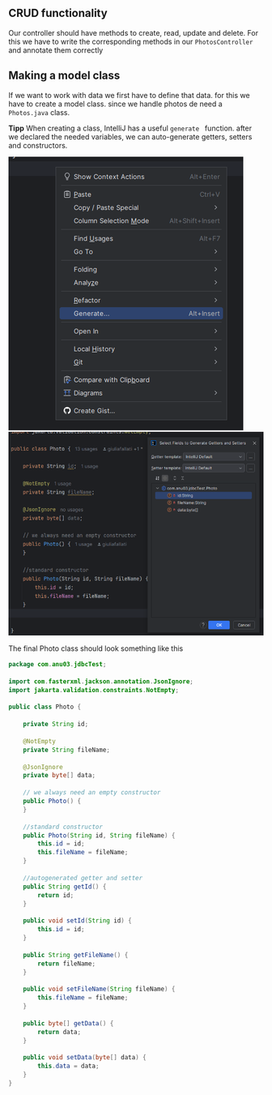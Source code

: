 
## CRUD functionality

Our controller should have methods to create, read,  update and delete. For this we have to write the corresponding methods in our `PhotosController` and annotate them correctly

## Making a model class

If we want to work with data we first have to define that data. for this we have to create a model class. since we handle photos de need a `Photos.java` class.

**Tipp**
When creating a class, IntelliJ has a useful `generate ` function. after we declared the needed variables, we can auto-generate getters, setters and constructors.

![Description for Image 1](./images/Pasted%20image%2020241207193523.png)  
![Description for Image 2](./images/Pasted%20image%2020241207193622.png)

The final Photo class should look something like this

```java
package com.anu03.jdbcTest;  
  
import com.fasterxml.jackson.annotation.JsonIgnore;  
import jakarta.validation.constraints.NotEmpty;  
  
public class Photo {  
  
    private String id;  
  
    @NotEmpty  
    private String fileName;  
  
    @JsonIgnore  
    private byte[] data;  
  
    // we always need an empty constructor  
    public Photo() {  
    }  
  
    //standard constructor  
    public Photo(String id, String fileName) {  
        this.id = id;  
        this.fileName = fileName;  
    }  
  
    //autogenerated getter and setter  
    public String getId() {  
        return id;  
    }  
  
    public void setId(String id) {  
        this.id = id;  
    }  
  
    public String getFileName() {  
        return fileName;  
    }  
  
    public void setFileName(String fileName) {  
        this.fileName = fileName;  
    }  
  
    public byte[] getData() {  
        return data;  
    }  
  
    public void setData(byte[] data) {  
        this.data = data;  
    }  
}
```

